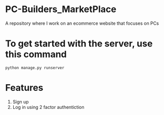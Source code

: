 # PC-Builders_MarketPlace
A repository where I work on an ecommerce website that focuses on PCs

# To get started with the server, use this command
`python manage.py runserver`

# Features
1. Sign up
2. Log in using 2 factor authentiction
